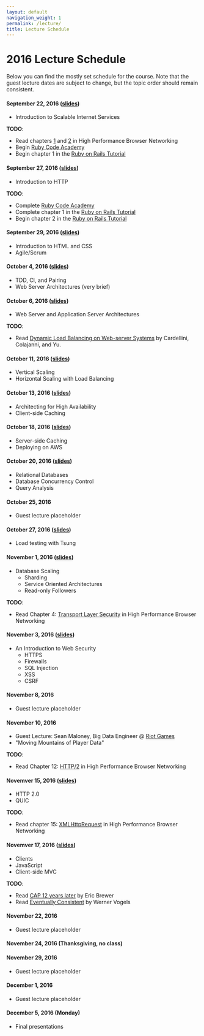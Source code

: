```yaml
---
layout: default
navigation_weight: 1
permalink: /lecture/
title: Lecture Schedule
---
```


# 2016 Lecture Schedule

Below you can find the mostly set schedule for the course. Note that the guest
lecture dates are subject to change, but the topic order should remain
consistent.

#### September 22, 2016 ([slides](/slides/01_course_introduction.html))
* Introduction to Scalable Internet Services

__TODO__:

* Read chapters [1](https://hpbn.co/primer-on-latency-and-bandwidth/) and
  [2](https://hpbn.co/building-blocks-of-tcp/) in High Performance Browser
  Networking
* Begin [Ruby Code Academy](https://www.codecademy.com/tracks/ruby)
* Begin chapter 1 in the
  [Ruby on Rails Tutorial](https://www.railstutorial.org/book/beginning)

#### September 27, 2016 ([slides](/slides/02_http.html))
* Introduction to HTTP

__TODO__:

* Complete [Ruby Code Academy](https://www.codecademy.com/tracks/ruby)
* Complete chapter 1 in the
  [Ruby on Rails Tutorial](https://www.railstutorial.org/book/beginning)
* Begin chapter 2 in the
  [Ruby on Rails Tutorial](https://www.railstutorial.org/book/toy_app)


#### September 29, 2016  ([slides](/slides/03_html_css_agile.html))
* Introduction to HTML and CSS
* Agile/Scrum

#### October 4, 2016 ([slides](/slides/04_tdd_ci_pairing_servers.html))
* TDD, CI, and Pairing
* Web Server Architectures (very brief)

#### October 6, 2016 ([slides](/slides/05_web_and_application_servers.html))
* Web Server and Application Server Architectures

__TODO__:

* Read
[Dynamic Load Balancing on Web-server Systems](http://www.ics.uci.edu/~cs230/reading/DLB.pdf)
by Cardellini, Colajanni, and Yu.

#### October 11, 2016 ([slides](/slides/06_vertical_and_horizontal_scaling.html))
* Vertical Scaling
* Horizontal Scaling with Load Balancing

#### October 13, 2016 ([slides](/slides/07_high_availability_and_client_side_caching.html))
* Architecting for High Availability
* Client-side Caching

#### October 18, 2016 ([slides](/slides/08_server_side_caching_and_deploying_on_aws.html))
* Server-side Caching
* Deploying on AWS

#### October 20, 2016 ([slides](/slides/09_relational_databases_db_concurrency_and_query_analysis.html))
* Relational Databases
* Database Concurrency Control
* Query Analysis

#### October 25, 2016
* Guest lecture placeholder

#### October 27, 2016 ([slides](/slides/10_tsung.html))
* Load testing with Tsung

#### November 1, 2016 ([slides](/slides/11_rdbms_scaling.html))
* Database Scaling
    * Sharding
    * Service Oriented Architectures
    * Read-only Followers

__TODO__:

* Read Chapter 4:
  [Transport Layer Security](https://hpbn.co/transport-layer-security-tls/) in
  High Performance Browser Networking

#### November 3, 2016 ([slides](/slides/12_web_security.html))
* An Introduction to Web Security
    * HTTPS
    * Firewalls
    * SQL Injection
    * XSS
    * CSRF

#### November 8, 2016
* Guest lecture placeholder

#### November 10, 2016
* Guest Lecture: Sean Maloney, Big Data Engineer @
  [Riot Games](http://www.riotgames.com/)
* "Moving Mountains of Player Data"

__TODO__:

* Read Chapter 12: [HTTP/2](https://hpbn.co/http2/) in High Performance Browser
  Networking

#### Novemver 15, 2016 ([slides](/slides/13_http2_quic.html))
* HTTP 2.0
* QUIC

__TODO__:

* Read chapter 15: [XMLHttpRequest](https://hpbn.co/xmlhttprequest/) in High
  Performance Browser Networking

#### Novemver 17, 2016 ([slides](/slides/14_clients_javascript_client-side_mvc.html))
* Clients
* JavaScript
* Client-side MVC

__TODO__:

* Read
  [CAP 12 years later](http://www.realtechsupport.org/UB/NP/Numeracy_CAP%2B12Years_2012.pdf)
  by Eric Brewer
* Read
  [Eventually Consistent](http://www.scalableinternetservices.com/slides/vogels.pdf)
  by Werner Vogels

#### November 22, 2016
* Guest lecture placeholder

#### November 24, 2016 (Thanksgiving, no class)

#### November 29, 2016
* Guest lecture placeholder

#### December 1, 2016
* Guest lecture placeholder

#### December 5, 2016 (Monday)
* Final presentations
